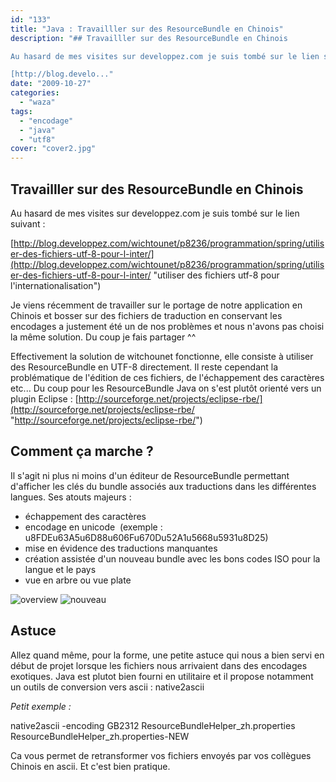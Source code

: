 ```yaml
---
id: "133"
title: "Java : Travailller sur des ResourceBundle en Chinois"
description: "## Travailller sur des ResourceBundle en Chinois

Au hasard de mes visites sur developpez.com je suis tombé sur le lien suivant :

[http://blog.develo..."
date: "2009-10-27"
categories: 
  - "waza"
tags: 
  - "encodage"
  - "java"
  - "utf8"
cover: "cover2.jpg"
---
```


## Travailller sur des ResourceBundle en Chinois

Au hasard de mes visites sur developpez.com je suis tombé sur le lien suivant :

[http://blog.developpez.com/wichtounet/p8236/programmation/spring/utiliser-des-fichiers-utf-8-pour-l-inter/](http://blog.developpez.com/wichtounet/p8236/programmation/spring/utiliser-des-fichiers-utf-8-pour-l-inter/ "utiliser des fichiers utf-8 pour l'internationalisation")

Je viens récemment de travailler sur le portage de notre application en Chinois et bosser sur des fichiers de traduction en conservant les encodages a justement été un de nos problèmes et nous n'avons pas choisi la même solution. Du coup je fais partager ^^

Effectivement la solution de witchounet fonctionne, elle consiste à utiliser des ResourceBundle en UTF-8 directement. Il reste cependant la problématique de l'édition de ces fichiers, de l'échappement des caractères etc... Du coup pour les ResourceBundle Java on s'est plutôt orienté vers un plugin Eclipse : [http://sourceforge.net/projects/eclipse-rbe/](http://sourceforge.net/projects/eclipse-rbe/ "http://sourceforge.net/projects/eclipse-rbe/")

## Comment ça marche ?

Il s'agit ni plus ni moins d'un éditeur de ResourceBundle permettant d'afficher les clés du bundle associés aux traductions dans les différentes langues. Ses atouts majeurs :

- échappement des caractères
- encodage en unicode  (exemple : u8FDEu63A5u6D88u606Fu670Du52A1u5668u5931u8D25)
- mise en évidence des traductions manquantes
- création assistée d'un nouveau bundle avec les bons codes ISO pour la langue et le pays
- vue en arbre ou vue plate

![overview](/images/overview.png) ![nouveau](/images/nouveau.png)

## Astuce

Allez quand même, pour la forme, une petite astuce qui nous a bien servi en début de projet lorsque les fichiers nous arrivaient dans des encodages exotiques. Java est plutot bien fourni en utilitaire et il propose notamment un outils de conversion vers ascii : native2ascii

_Petit exemple :_

native2ascii -encoding GB2312 ResourceBundleHelper\_zh.properties ResourceBundleHelper\_zh.properties-NEW

Ca vous permet de retransformer vos fichiers envoyés par vos collègues Chinois en ascii. Et c'est bien pratique.
